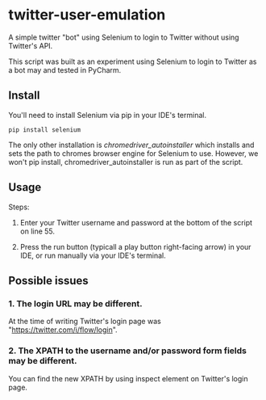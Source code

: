 # twitter-user-emulation
A simple twitter "bot" using Selenium to login to Twitter without using Twitter's API.

This script was built as an experiment using Selenium to login to Twitter as a bot may and tested in PyCharm.

## Install

You'll need to install Selenium via pip in your IDE's terminal.

`pip install selenium`

The only other installation is *chromedriver_autoinstaller* which installs and sets the path to chromes browser engine for Selenium to use. However, we won't pip install, chromedriver_autoinstaller is run as part of the script.

## Usage

Steps:

1. Enter your Twitter username and password at the bottom of the script on line 55.

2. Press the run button (typicall a play button right-facing arrow) in your IDE, or run manually via your IDE's terminal.

## Possible issues

### 1. The login URL may be different. 

At the time of writing Twitter's login page was "https://twitter.com/i/flow/login".

### 2. The XPATH to the username and/or password form fields may be different. 

You can find the new XPATH by using inspect element on Twitter's login page. 
